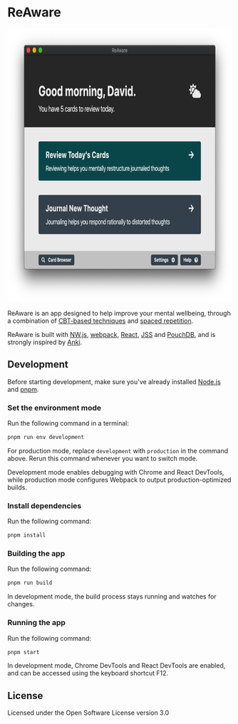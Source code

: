 # ReAware

<img width="752" height="614" src="assets/screenshot.png" alt="ReAware app, with header Good morning, David, and with two buttons: Review Today's Cards and Journal New Thought" />

ReAware is an app designed to help improve your mental wellbeing, through a combination of [CBT-based techniques](https://en.wikipedia.org/wiki/Cognitive_behavioral_therapy) and [spaced repetition](https://en.wikipedia.org/wiki/Spaced_repetition).

ReAware is built with [NW.js](https://nwjs.io/), [webpack](https://webpack.js.org/), [React](https://reactjs.org/), [JSS](https://cssinjs.org/react-jss) and [PouchDB](https://pouchdb.com/), and is strongly inspired by [Anki](https://apps.ankiweb.net/).

## Development

Before starting development, make sure you've already installed [Node.js](https://nodejs.org/en/download/) and [pnpm](https://pnpm.js.org/en/installation).

### Set the environment mode

Run the following command in a terminal:

```sh
pnpm run env development
```

For production mode, replace `development` with `production` in the command above. Rerun this command whenever you want to switch mode.

Development mode enables debugging with Chrome and React DevTools, while production mode configures Webpack to output production-optimized builds.

### Install dependencies

Run the following command:

```sh
pnpm install
```

### Building the app

Run the following command:

```sh
pnpm run build
```

In development mode, the build process stays running and watches for changes.

### Running the app

Run the following command:

```sh
pnpm start
```

In development mode, Chrome DevTools and React DevTools are enabled, and can be accessed using the keyboard shortcut F12.

## License

Licensed under the Open Software License version 3.0
